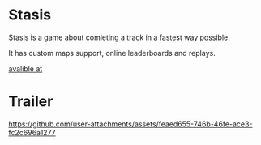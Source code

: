 # Stasis

Stasis is a game about comleting a track in a fastest way possible.

It has custom maps support, online leaderboards and replays.

[avalible at](https://sbox.game/move/stasis)

# Trailer

https://github.com/user-attachments/assets/feaed655-746b-46fe-ace3-fc2c696a1277

